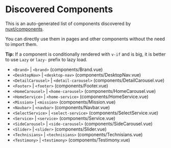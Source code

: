 # Discovered Components

This is an auto-generated list of components discovered by [nuxt/components](https://github.com/nuxt/components).

You can directly use them in pages and other components without the need to import them.

**Tip:** If a component is conditionally rendered with `v-if` and is big, it is better to use `Lazy` or `lazy-` prefix to lazy load.

- `<Brand>` | `<brand>` (components/Brand.vue)
- `<DesktopNav>` | `<desktop-nav>` (components/DesktopNav.vue)
- `<DetailCarousel>` | `<detail-carousel>` (components/DetailCarousel.vue)
- `<Footer>` | `<footer>` (components/Footer.vue)
- `<HomeCarousel>` | `<home-carousel>` (components/HomeCarousel.vue)
- `<HomeService>` | `<home-service>` (components/HomeService.vue)
- `<Mission>` | `<mission>` (components/Mission.vue)
- `<Navbar>` | `<navbar>` (components/Navbar.vue)
- `<SelectService>` | `<select-service>` (components/SelectService.vue)
- `<Service>` | `<service>` (components/Service.vue)
- `<SideCarousel>` | `<side-carousel>` (components/SideCarousel.vue)
- `<Slider>` | `<slider>` (components/Slider.vue)
- `<Technisians>` | `<technisians>` (components/Technisians.vue)
- `<Testimony>` | `<testimony>` (components/Testimony.vue)

